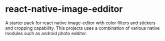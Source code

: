 # react-native-image-edditor

A starter pack for react native image-editor with color filters and stickers and cropping capability. 
This projects uses a combination of various native modules such as android photo edditor.
